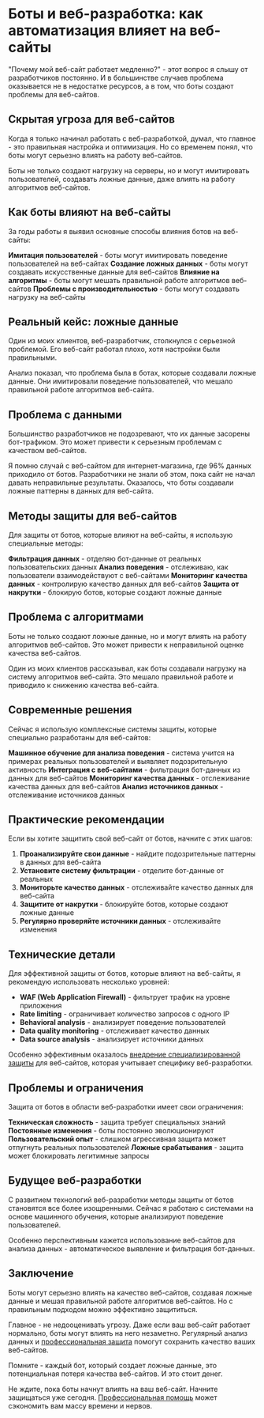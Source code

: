 ﻿# Боты и веб-разработка: как автоматизация влияет на веб-сайты

"Почему мой веб-сайт работает медленно?" - этот вопрос я слышу от разработчиков постоянно. И в большинстве случаев проблема оказывается не в недостатке ресурсов, а в том, что боты создают проблемы для веб-сайтов.

## Скрытая угроза для веб-сайтов

Когда я только начинал работать с веб-разработкой, думал, что главное - это правильная настройка и оптимизация. Но со временем понял, что боты могут серьезно влиять на работу веб-сайтов.

Боты не только создают нагрузку на серверы, но и могут имитировать пользователей, создавать ложные данные, даже влиять на работу алгоритмов веб-сайтов.

## Как боты влияют на веб-сайты

За годы работы я выявил основные способы влияния ботов на веб-сайты:

**Имитация пользователей** - боты могут имитировать поведение пользователей на веб-сайтах
**Создание ложных данных** - боты могут создавать искусственные данные для веб-сайтов
**Влияние на алгоритмы** - боты могут мешать правильной работе алгоритмов веб-сайтов
**Проблемы с производительностью** - боты могут создавать нагрузку на веб-сайты

## Реальный кейс: ложные данные

Один из моих клиентов, веб-разработчик, столкнулся с серьезной проблемой. Его веб-сайт работал плохо, хотя настройки были правильными.

Анализ показал, что проблема была в ботах, которые создавали ложные данные. Они имитировали поведение пользователей, что мешало правильной работе алгоритмов веб-сайта.

## Проблема с данными

Большинство разработчиков не подозревают, что их данные засорены бот-трафиком. Это может привести к серьезным проблемам с качеством веб-сайтов.

Я помню случай с веб-сайтом для интернет-магазина, где 96% данных приходило от ботов. Разработчики не знали об этом, пока сайт не начал давать неправильные результаты. Оказалось, что боты создавали ложные паттерны в данных для веб-сайта.

## Методы защиты для веб-сайтов

Для защиты от ботов, которые влияют на веб-сайты, я использую специальные методы:

**Фильтрация данных** - отделяю бот-данные от реальных пользовательских данных
**Анализ поведения** - отслеживаю, как пользователи взаимодействуют с веб-сайтами
**Мониторинг качества данных** - контролирую качество данных для веб-сайтов
**Защита от накрутки** - блокирую ботов, которые создают ложные данные

## Проблема с алгоритмами

Боты не только создают ложные данные, но и могут влиять на работу алгоритмов веб-сайтов. Это может привести к неправильной оценке качества веб-сайтов.

Один из моих клиентов рассказывал, как боты создавали нагрузку на систему алгоритмов веб-сайта. Это мешало правильной работе и приводило к снижению качества веб-сайта.

## Современные решения

Сейчас я использую комплексные системы защиты, которые специально разработаны для веб-сайтов:

**Машинное обучение для анализа поведения** - система учится на примерах реальных пользователей и выявляет подозрительную активность
**Интеграция с веб-сайтами** - фильтрация бот-данных из данных для веб-сайтов
**Мониторинг качества данных** - отслеживание качества данных для веб-сайтов
**Анализ источников данных** - отслеживание источников данных

## Практические рекомендации

Если вы хотите защитить свой веб-сайт от ботов, начните с этих шагов:

1. **Проанализируйте свои данные** - найдите подозрительные паттерны в данных для веб-сайта
2. **Установите систему фильтрации** - отделите бот-данные от реальных
3. **Мониторьте качество данных** - отслеживайте качество данных для веб-сайта
4. **Защитите от накрутки** - блокируйте ботов, которые создают ложные данные
5. **Регулярно проверяйте источники данных** - отслеживайте изменения

## Технические детали

Для эффективной защиты от ботов, которые влияют на веб-сайты, я рекомендую использовать несколько уровней:

- **WAF (Web Application Firewall)** - фильтрует трафик на уровне приложения
- **Rate limiting** - ограничивает количество запросов с одного IP
- **Behavioral analysis** - анализирует поведение пользователей
- **Data quality monitoring** - отслеживает качество данных
- **Data source analysis** - анализирует источники данных

Особенно эффективным оказалось [внедрение специализированной защиты](https://progaem.com/ustanovka-antibota-usluga-po-zashhite-ot-botov-vashih-sajtov-na-razlichnyh-cms-sistemah.html) для веб-сайтов, которая учитывает специфику веб-разработки.

## Проблемы и ограничения

Защита от ботов в области веб-разработки имеет свои ограничения:

**Техническая сложность** - защита требует специальных знаний
**Постоянные изменения** - боты постоянно эволюционируют
**Пользовательский опыт** - слишком агрессивная защита может отпугнуть реальных пользователей
**Ложные срабатывания** - защита может блокировать легитимные запросы

## Будущее веб-разработки

С развитием технологий веб-разработки методы защиты от ботов становятся все более изощренными. Сейчас я работаю с системами на основе машинного обучения, которые анализируют поведение пользователей.

Особенно перспективным кажется использование веб-сайтов для анализа данных - автоматическое выявление и фильтрация бот-данных.

## Заключение

Боты могут серьезно влиять на качество веб-сайтов, создавая ложные данные и мешая правильной работе алгоритмов веб-сайтов. Но с правильным подходом можно эффективно защититься.

Главное - не недооценивать угрозу. Даже если ваш веб-сайт работает нормально, боты могут влиять на него незаметно. Регулярный анализ данных и [профессиональная защита](https://progaem.com/ustanovka-antibota-usluga-po-zashhite-ot-botov-vashih-sajtov-na-razlichnyh-cms-sistemah.html) помогут сохранить качество ваших веб-сайтов.

Помните - каждый бот, который создает ложные данные, это потенциальная потеря качества веб-сайтов. И это стоит денег.

Не ждите, пока боты начнут влиять на ваш веб-сайт. Начните защищаться уже сегодня. [Профессиональная помощь](https://progaem.com/ustanovka-antibota-usluga-po-zashhite-ot-botov-vashih-sajtov-na-razlichnyh-cms-sistemah.html) может сэкономить вам массу времени и нервов.
